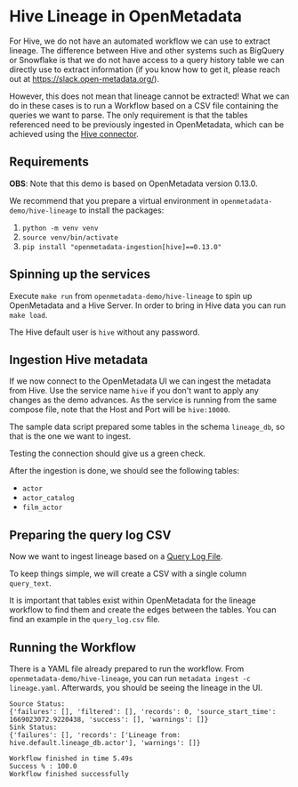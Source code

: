 # Hive Lineage in OpenMetadata

For Hive, we do not have an automated workflow we can use to extract lineage. The difference between
Hive and other systems such as BigQuery or Snowflake is that we do not have access to a query history table
we can directly use to extract information (if you know how to get it, please reach out at https://slack.open-metadata.org/).

However, this does not mean that lineage cannot be extracted! What we can do in these cases is to run a Workflow
based on a CSV file containing the queries we want to parse. The only requirement is that the tables referenced
need to be previously ingested in OpenMetadata, which can be achieved using the [Hive connector](https://docs.open-metadata.org/connectors/database/hive).

## Requirements

**OBS**: Note that this demo is based on OpenMetadata version 0.13.0.

We recommend that you prepare a virtual environment in `openmetadata-demo/hive-lineage` to install the packages:
1. `python -m venv venv`
2. `source venv/bin/activate`
3. `pip install "openmetadata-ingestion[hive]==0.13.0"`

## Spinning up the services

Execute `make run` from `openmetadata-demo/hive-lineage` to spin up OpenMetadata and a Hive Server. In order to
bring in Hive data you can run `make load`.

The Hive default user is `hive` without any password.

## Ingestion Hive metadata

If we now connect to the OpenMetadata UI we can ingest the metadata from Hive. Use the service name `hive` if you
don't want to apply any changes as the demo advances. As the service is running from the same compose file, note that 
the Host and Port will be `hive:10000`.

The sample data script prepared some tables in the schema `lineage_db`, so that is the one we want to ingest.

Testing the connection should give us a green check.

After the ingestion is done, we should see the following tables:
- `actor`
- `actor_catalog`
- `film_actor`

## Preparing the query log CSV

Now we want to ingest lineage based on a [Query Log File](https://docs.open-metadata.org/connectors/ingestion/workflows/lineage/lineage-workflow-query-logs).

To keep things simple, we will create a CSV with a single column `query_text`.

It is important that tables exist within OpenMetadata for the lineage workflow to find them and create the edges
between the tables. You can find an example in the `query_log.csv` file.

## Running the Workflow

There is a YAML file already prepared to run the workflow. From `openmetadata-demo/hive-lineage`, you can run
`metadata ingest -c lineage.yaml`. Afterwards, you should be seeing the lineage in the UI.

```
Source Status:
{'failures': [], 'filtered': [], 'records': 0, 'source_start_time': 1669023072.9220438, 'success': [], 'warnings': []}
Sink Status:
{'failures': [], 'records': ['Lineage from: hive.default.lineage_db.actor'], 'warnings': []}

Workflow finished in time 5.49s 
Success % : 100.0
Workflow finished successfully
```

